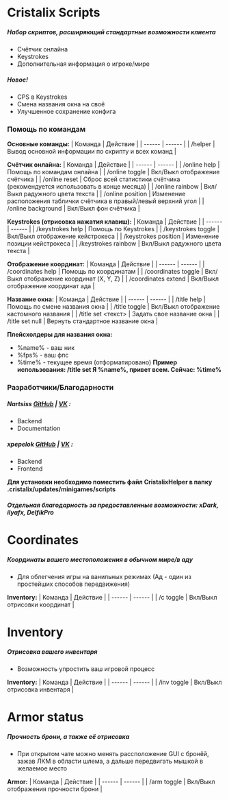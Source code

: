 # Cristalix Scripts

##### Набор скриптов, расширяющий стандартные возможности клиента

  - Счётчик онлайна
  - Keystrokes
  - Дополнительная информация о игроке/мире

##### Новое!
  - CPS в Keystrokes
  - Смена названия окна на своё
  - Улучшенное сохранение конфига

### Помощь по командам
**Основные команды:**
| Команда | Действие |
| ------ | ------ |
| /helper | Вывод основной информации по скрипту и всех команд |

**Счётчик онлайна:**
| Команда | Действие |
| ------ | ------ |
| /online help | Помощь по командам онлайна |
| /online toggle | Вкл/Выкл отображение счётчика |
| /online reset | Сброс всей статистики счётчика (рекомендуется использовать в конце месяца) |
| /online rainbow | Вкл/Выкл радужного цвета текста |
| /online position | Изменение расположения таблички счётчика в правый/левый верхний угол |
| /online background | Вкл/Выкл фон счётчика |

**Keystrokes (отрисовка нажатия клавиш):**
| Команда | Действие |
| ------ | ------ |
| /keystrokes help | Помощь по Keystrokes |
| /keystrokes toggle | Вкл/Выкл отображение кейстрокеса |
| /keystrokes position | Изменение позиции кейстрокеса |
| /keystrokes rainbow | Вкл/Выкл радужного цвета текста |

**Отображение координат:**
| Команда | Действие |
| ------ | ------ |
| /coordinates help | Помощь по координатам |
| /coordinates toggle | Вкл/Выкл отображение координат (X, Y, Z) |
| /coordinates extend | Вкл/Выкл отображение координат ада |

**Название окна:**
| Команда | Действие |
| ------ | ------ |
| /title help | Помощь по смене названия окна |
| /title toggle | Вкл/Выкл отображение кастомного названия |
| /title set <текст> | Задать свое название окна |
| /title set null | Вернуть стандартное название окна |

**Плейсхолдеры для названия окна:**
- %name% - ваш ник
- %fps% - ваш фпс
- %time% - текущее время (отформатировано)
**Пример использования: /title set Я %name%, привет всем. Сейчас: %time%**

### Разработчики/Благодарности
##### **Nartsiss [GitHub](https://github.com/Nartsissov/) | [VK](https://vk.com/nartsisss/)  :**
- Backend
- Documentation
##### **xpepelok [GitHub](https://github.com/xpepelok/) | [VK](https://vk.com/xpepelok/)  :**
- Backend
- Frontend

**Для установки необходимо поместить файл CristalixHelper в папку .cristalix/updates/minigames/scripts**

##### Отдельная благодарность за предоставленные возможности: **xDark, ilyafx, DelfikPro**

# Coordinates

##### Координаты вашего местоположения в обычном мире/в аду

  - Для облегчения игры на ванильных режимах (Ад - один из простейших способов передвижения)

**Inventory:**
| Команда | Действие |
| ------ | ------ |
| /c toggle | Вкл/Выкл отрисовки координат |

# Inventory

##### Отрисовка вашего инвентаря

  - Возможность упростить ваш игровой процесс

**Inventory:**
| Команда | Действие |
| ------ | ------ |
| /inv toggle | Вкл/Выкл отрисовка инвентаря |

# Armor status

##### Прочность брони, а также её отрисовка

  - При открытом чате можно менять рассположение GUI с бронёй, зажав ЛКМ в области шлема, а дальше передвигать мышкой в желаемое место

**Armor:**
| Команда | Действие |
| ------ | ------ |
| /arm toggle | Вкл/Выкл отображения прочности брони |
